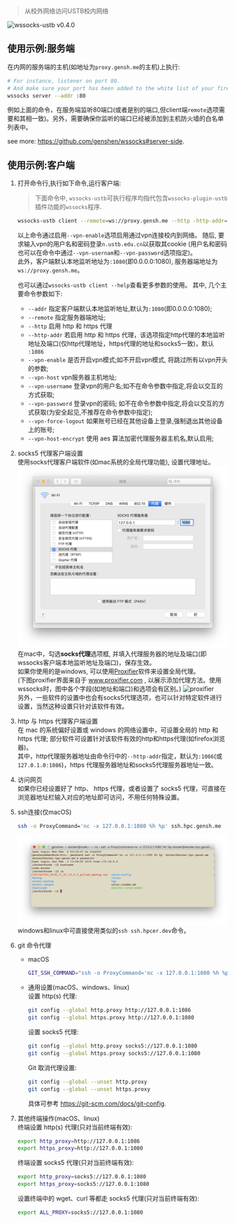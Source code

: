 > 从校外网络访问USTB校内网络

![wssocks-ustb v0.4.0](https://img.shields.io/badge/wssocks--ustb-v0.4.0-orange.svg)

## 使用示例:服务端
 在内网的服务端的主机(如地址为`proxy.gensh.me`的主机)上执行:
 ```bash
 # For instance, listener on port 80.
 # And make sure your port has been added to the white list of your firewall.
 wssocks server --addr :80
 ```
 例如上面的命令，在服务端监听80端口(或者是别的端口,但client端`remote`选项需要和其相一致)。另外，需要确保你监听的端口已经被添加到主机防火墙的白名单列表中。

 see more: https://github.com/genshen/wssocks#server-side.

## 使用示例:客户端
1. 打开命令行,执行如下命令,运行客户端:
   > 下面命令中, `wssocks-ustb`可执行程序均指代包含`wssocks-plugin-ustb`插件功能的`wssocks`程序.
   ```bash
   wssocks-ustb client --remote=ws://proxy.gensh.me --http -http-addr=:1086 --vpn-enable   --vpn-host=vpn4.ustb.edu.cn --vpn-force-logout --vpn-host-encrypt
   ```
   以上命令通过启用`--vpn-enable`选项启用通过vpn连接校内到网络。
   随后, 要求输入vpn的用户名和密码登录`n.ustb.edu.cn`以获取其cookie (用户名和密码也可以在命令中通过`--vpn-usernam`和`--vpn-password`选项指定)。  
   此外，客户端默认本地监听地址为`:1080`(即0.0.0.0:1080), 服务器端地址为`ws://proxy.gensh.me`。

   也可以通过`wssocks-ustb client --help`查看更多参数的使用。 其中, 几个主要命令参数如下:
   - `--addr` 指定客户端默认本地监听地址,默认为`:1080`(即0.0.0.0:1080);
   - `--remote` 指定服务器端地址;
   - `--http` 启用 http 和 https 代理 
   - `--http-addr` 若启用 http  和 https 代理，该选项指定http代理的本地监听地址及端口(仅http代理地址，https代理的地址和socks5一致)，默认 `:1086`
   - `--vpn-enable` 是否开启vpn模式;如不开启vpn模式, 将跳过所有以vpn开头的参数;
   - `--vpn-host` vpn服务器主机地址;
   - `--vpn-username` 登录vpn的用户名;如不在命令参数中指定,将会以交互的方式获取;
   - `--vpn-password` 登录vpn的密码; 如不在命令参数中指定,将会以交互的方式获取(为安全起见,不推荐在命令参数中指定);
   - `--vpn-force-logout` 如果账号已经在其他设备上登录,强制退出其他设备上的账号;
   - `--vpn-host-encrypt` 使用 aes 算法加密代理服务器主机名,默认启用;

2. socks5 代理客户端设置  
  使用socks代理客户端软件(如mac系统的全局代理功能), 设置代理地址。
  ![](asserts/mac-proxy.png)
  在mac中，勾选**socks代理**选项框, 并填入代理服务器的地址及端口(即wssocks客户端本地监听地址及端口)，保存生效。  
  如果你使用的是windows, 可以使用[Proxifier](https://www.proxifier.com/)软件来设置全局代理。  
  (下图proxifier界面来自于  www.proxifier.com , 以展示添加代理方法。使用wssocks时，图中各个字段(如地址和端口)和选项会有区别。)
  ![proxifier](https://www.proxifier.com/screenshots/proxy.png)   
  另外，一些软件的设置中也会有socks5代理选项，也可以针对特定软件进行设置，当然这种设置只针对该软件有效。  

4. http 与 https 代理客户端设置  
  在 mac 的系统偏好设置或 windows 的网络设置中，可设置全局的 http 和 https 代理; 部分软件可设置针对该软件有效的http和https代理(如firefox浏览器)。  
  其中，http代理服务器地址由命令行中的`--http-addr`指定，默认为`:1086`(或`127.0.1.0:1086`)，https 代理服务器地址和socks5代理服务器地址一致。

5. 访问网页  
  如果你已经设置好了 http、 https 代理，或者设置了 socks5 代理，可直接在浏览器地址栏输入对应的地址即可访问，不用任何特殊设置。

6. ssh连接(仅macOS)
   ```bash
   ssh -o ProxyCommand='nc -x 127.0.0.1:1080 %h %p' ssh.hpc.gensh.me
   ```
   ![](asserts/ssh-example.png)  
   windows和linux中可直接使用类似的`ssh ssh.hpcer.dev`命令。

7. git 命令代理
   - macOS
      ```bash
      GIT_SSH_COMMAND="ssh -o ProxyCommand='nc -x 127.0.0.1:1080 %h %p' " git clone repo_address
      ```
   - 通用设置(macOS、windows、linux)  
      设置 http(s) 代理:
      ```bash
      git config --global http.proxy http://127.0.0.1:1086
      git config --global https.proxy http://127.0.0.1:1080
      ```
      设置 socks5 代理:
      ```bash
      git config --global http.proxy socks5://127.0.0.1:1080
      git config --global https.proxy socks5://127.0.0.1:1080
      ```
      Git 取消代理设置:
      ```bash
      git config --global --unset http.proxy
      git config --global --unset https.proxy
      ```
      具体可参考 https://git-scm.com/docs/git-config.

8. 其他终端操作(macOS、linux)  
   终端设置 http(s) 代理(只对当前终端有效):  
   ```bash
   export http_proxy=http://127.0.0.1:1086
   export https_proxy=http://127.0.0.1:1080
   ```
   终端设置 socks5 代理(只对当前终端有效):  
   ```bash
   export http_proxy=socks5://127.0.0.1:1080
   export https_proxy=socks5://127.0.0.1:1080
   ```
   设置终端中的 wget、curl 等都走 socks5 代理(只对当前终端有效):
   ```bash
   export ALL_PROXY=socks5://127.0.0.1:1080
   ```
